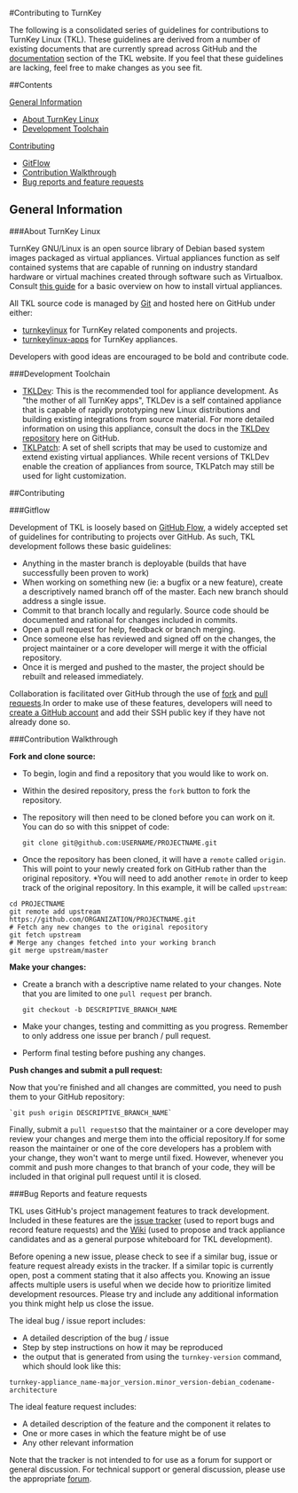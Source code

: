 #Contributing to TurnKey

The following is a consolidated series of guidelines for contributions to TurnKey Linux (TKL). These guidelines are derived from a number of existing documents that are currently spread across GitHub and the [documentation](https://www.turnkeylinux.org/docs) section of the TKL website. If you feel that these guidelines are lacking, feel free to make changes as you see fit.


##Contents

[General Information](#general-information)
* [About TurnKey Linux](#about-turnkey-linux)
* [Development Toolchain](#development-toolchain)

[Contributing](#contributing)
* [GitFlow](#gitflow)
* [Contribution Walkthrough](#contribution-walkthrough)
* [Bug reports and feature requests](#bug-reports-and-feature-requests)

## General Information

###About TurnKey Linux

TurnKey GNU/Linux is an open source library of Debian based system images packaged as virtual appliances. Virtual appliances function as self contained systems that are capable of running on industry standard hardware or virtual machines created through software such as Virtualbox. Consult [this guide](https://www.turnkeylinux.org/docs/installation-appliances-virtualbox-new) for a basic overview on how to install virtual appliances.

All TKL source code is managed by [Git](https://git-scm.com/documentation) and hosted here on GitHub under either:
* [turnkeylinux](https://github.com/turnkeylinux) for TurnKey related components and projects.
* [turnkeylinux-apps](https://github.com/turnkeylinux-apps) for TurnKey appliances.

Developers with good ideas are encouraged to be bold and contribute code.

###Development Toolchain

* [TKLDev](https://www.turnkeylinux.org/tkldev): This is the recommended tool for appliance development. As "the mother of all TurnKey apps", TKLDev is a self contained appliance that is capable of rapidly prototyping new Linux distributions and building existing integrations from source material. For more detailed information on using this appliance, consult the docs in the [TKLDev repository](https://github.com/turnkeylinux-apps/tkldev/tree/master/docs) here on GitHub.
* [TKLPatch](https://www.turnkeylinux.org/docs/tklpatch): A set of shell scripts that may be used to customize and extend existing virtual appliances. While recent versions of TKLDev enable the creation of appliances from source, TKLPatch may still be used for light customization.

##Contributing

###Gitflow

Development of TKL is loosely based on [GitHub Flow](http://scottchacon.com/2011/08/31/github-flow.html), a widely accepted set of guidelines for contributing to projects over GitHub. As such, TKL development follows these basic guidelines: 
* Anything in the master branch is deployable (builds that have successfully been proven to work)
* When working on something new (ie: a bugfix or a new feature), create a descriptively named branch off of the master. Each new branch should address a single issue. 
* Commit to that branch locally and regularly. Source code should be documented and rational for changes included in commits.
* Open a pull request for help, feedback or branch merging.
* Once someone else has reviewed and signed off on the changes, the project maintainer or a core developer will merge it with the official repository.
* Once it is merged and pushed to the master, the project should be rebuilt and released immediately. 

Collaboration is facilitated over GitHub through the use of [fork](https://help.github.com/articles/fork-a-repo/) and [pull requests](https://help.github.com/articles/using-pull-requests/).In order to make use of these features, developers will need to [create a GitHub account]() and add their SSH public key if they have not already done so.

###Contribution Walkthrough

**Fork and clone source:**
* To begin, login and find a repository that you would like to work on.
* Within the desired repository, press the ``fork`` button to fork the repository. 
* The repository will then need to be cloned before you can work on it. You can do so with this snippet of code:

   `git clone git@github.com:USERNAME/PROJECTNAME.git`

* Once the repository has been cloned, it will have a ``remote`` called ``origin``. This will point to your newly created fork on GitHub rather than the original repository.
*You will need to add another ``remote`` in order to keep track of the original repository. In this example, it will be called ``upstream``:

```
cd PROJECTNAME
git remote add upstream https://github.com/ORGANIZATION/PROJECTNAME.git
# Fetch any new changes to the original repository
git fetch upstream
# Merge any changes fetched into your working branch
git merge upstream/master
```

**Make your changes:**

* Create a branch with a descriptive name related to your changes. Note that you are limited to one ``pull request`` per branch.

    `git checkout -b DESCRIPTIVE_BRANCH_NAME`

* Make your changes, testing and committing as you progress. Remember to only address one issue per branch / pull request.
* Perform final testing before pushing any changes.

**Push changes and submit a pull request:**

Now that you're finished and all changes are committed, you need to push them to your GitHub repository:

    `git push origin DESCRIPTIVE_BRANCH_NAME`

Finally, submit a ``pull request``so that the maintainer or a core developer may review your changes and merge them into the official repository.If for some reason the maintainer or one of the core developers has a problem with your change, they won't want to merge until fixed. However, whenever you commit and push more changes to that branch of your code, they will be included in that original pull request until it is closed.

###Bug Reports and feature requests

TKL uses GitHub's project management features to track development. Included in these features are the [issue tracker](https://github.com/turnkeylinux/tracker/issues/) (used to report bugs and record feature requests) and the [Wiki](https://github.com/turnkeylinux/tracker/wiki) (used to propose and track appliance candidates and as a general purpose whiteboard for TKL development). 

Before opening a new issue, please check to see if a similar bug, issue or feature request already exists in the tracker. If a similar topic is currently open, post a comment stating that it also affects you. Knowing an issue affects multiple users is useful when we decide how to prioritize limited development resources. Please try and include any additional information you think might help us close the issue.

The ideal bug / issue report includes:
* A detailed description of the bug / issue
* Step by step instructions on how it may be reproduced
* the output that is generated from using the ``turnkey-version`` command, which should look like this:
```
turnkey-appliance_name-major_version.minor_version-debian_codename-architecture
```

The ideal feature request includes:
* A detailed description of the feature and the component it relates to
* One or more cases in which the feature might be of use
* Any other relevant information

Note that the tracker is not intended to for use as a forum for support or general discussion. For technical support or general discussion, please use the appropriate [forum](https://www.turnkeylinux.org/forum).

